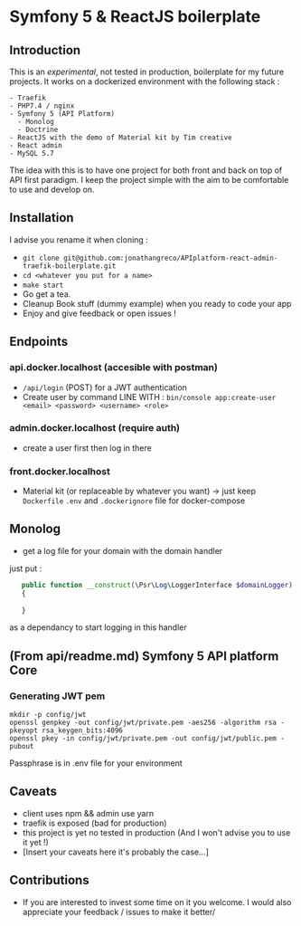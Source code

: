 # Symfony 5 & ReactJS boilerplate

## Introduction

This is an *experimental*, not tested in production, boilerplate for my future projects.
It works on a dockerized environment with the following stack :

    - Traefik
    - PHP7.4 / nginx
    - Symfony 5 (API Platform)
      - Monolog
      - Doctrine
    - ReactJS with the demo of Material kit by Tim creative
    - React admin
    - MySQL 5.7

The idea with this is to have one project for both front and back on top of
API first paradigm. I keep the project simple with the aim to be comfortable
to use and develop on.

## Installation
I advise you rename it when cloning :
- `git clone git@github.com:jonathangreco/APIplatform-react-admin-traefik-boilerplate.git`
- `cd <whatever you put for a name>`
- `make start`
- Go get a tea.
- Cleanup Book stuff (dummy example) when you ready to code your app
- Enjoy and give feedback or open issues !

## Endpoints
### api.docker.localhost (accesible with postman)
- `/api/login` (POST) for a JWT authentication
- Create user by command LINE WITH : 
   `bin/console app:create-user <email> <password> <username> <role>`
  
### admin.docker.localhost (require auth)
- create a user first then log in there

### front.docker.localhost
- Material kit (or replaceable by whatever you want) -> just keep `Dockerfile` `.env` and `.dockerignore` file
  for docker-compose

## Monolog
- get a log file for your domain with the domain handler

just put : 
```PHP
   public function __construct(\Psr\Log\LoggerInterface $domainLogger)
   {
        
   }   
```
as a dependancy to start logging in this handler

## (From api/readme.md) Symfony 5 API platform Core

### Generating JWT pem
```shell
mkdir -p config/jwt
openssl genpkey -out config/jwt/private.pem -aes256 -algorithm rsa -pkeyopt rsa_keygen_bits:4096
openssl pkey -in config/jwt/private.pem -out config/jwt/public.pem -pubout
```
Passphrase is in .env file for your environment

## Caveats
- client uses npm && admin use yarn
- traefik is exposed (bad for production)
- this project is yet no tested in production (And I won't advise you to use it yet !)
- [Insert your caveats here it's probably the case...]


## Contributions
- If you are interested to invest some time on it you welcome. I would also appreciate your feedback / issues
  to make it better/
